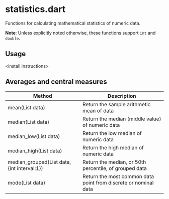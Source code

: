 statistics.dart
===============

Functions for calculating mathematical statistics of numeric data.

**Note**: Unless explicitly noted otherwise, these functions support `int` and `double`.

## Usage

\<install instructions\>

## Averages and central measures

| Method | Description |
| ------ | ----------- |
| mean(List data) | Return the sample arithmetic mean of data |
| median(List data) | Return the median (middle value) of numeric data |
| median_low(List data) | Return the low median of numeric data |
| median_high(List data) | Return the high median of numeric data |
| median_grouped(List data, {int interval:1}) | Return the median, or 50th percentile, of grouped data |
| mode(List data) | Return the most common data point from discrete or nominal data |
